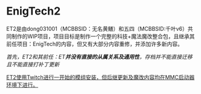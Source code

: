 # EnigTech2

ET2是由dong031001（MCBBSID：无名黄鳝）和五四（MCBBSID:千叶v6）共同制作的WIP项目，项目目标是制作一个完整的科技+魔法魔改整合包，且继承其前任项目：EnigTech的内容，但又有大部分内容重修，并添加许多新内容。

*首先，ET2和其前任：ET**并没有直接的从属关系及通用性**，存档并不能直接迁移且不能直接打补丁更新*

<u>ET2使用Twitch进行一开始的模组安装，但后继更新及魔改内容均在MMC启动器环境下进行。</u>

